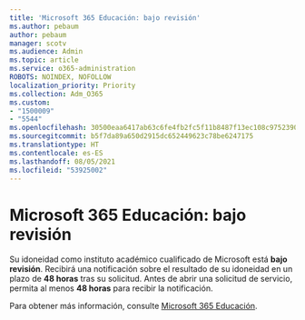 ```yaml
---
title: 'Microsoft 365 Educación: bajo revisión'
ms.author: pebaum
author: pebaum
manager: scotv
ms.audience: Admin
ms.topic: article
ms.service: o365-administration
ROBOTS: NOINDEX, NOFOLLOW
localization_priority: Priority
ms.collection: Adm_O365
ms.custom:
- "1500009"
- "5544"
ms.openlocfilehash: 30500eaa6417ab63c6fe4fb2fc5f11b8487f13ec108c9752390825a36e3adc6b
ms.sourcegitcommit: b5f7da89a650d2915dc652449623c78be6247175
ms.translationtype: HT
ms.contentlocale: es-ES
ms.lasthandoff: 08/05/2021
ms.locfileid: "53925002"
---
```

# <a name="microsoft-365-for-education---under-review"></a>Microsoft 365 Educación: bajo revisión

Su idoneidad como instituto académico cualificado de Microsoft está **bajo revisión**. Recibirá una notificación sobre el resultado de su idoneidad en un plazo de **48 horas** tras su solicitud. Antes de abrir una solicitud de servicio, permita al menos **48 horas** para recibir la notificación.

Para obtener más información, consulte [Microsoft 365 Educación](https://www.microsoft.com/education/buy-license/microsoft365).
